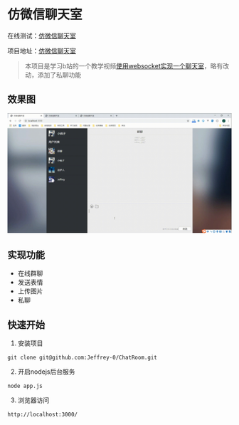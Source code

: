 # 仿微信聊天室

在线测试：[仿微信聊天室](http://120.79.198.193:3000/)

项目地址：[仿微信聊天室](https://github.com/Jeffrey-0/ChatRoom)

> 本项目是学习b站的一个教学视频[使用websocket实现一个聊天室](https://www.bilibili.com/video/BV1yi4y1t7yD)，略有改动，添加了私聊功能

## 效果图

![img](./public/images/聊天室.gif)

## 实现功能

- 在线群聊
- 发送表情
- 上传图片
- 私聊

## 快速开始

1. 安装项目

```shell
git clone git@github.com:Jeffrey-0/ChatRoom.git
```

2. 开启nodejs后台服务

```shell
node app.js
```

3. 浏览器访问

```shell
http://localhost:3000/
```

